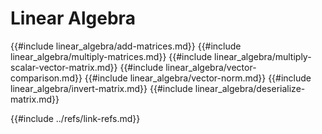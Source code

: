 # Linear Algebra

{{#include linear_algebra/add-matrices.md}}
{{#include linear_algebra/multiply-matrices.md}}
{{#include linear_algebra/multiply-scalar-vector-matrix.md}}
{{#include linear_algebra/vector-comparison.md}}
{{#include linear_algebra/vector-norm.md}}
{{#include linear_algebra/invert-matrix.md}}
{{#include linear_algebra/deserialize-matrix.md}}

{{#include ../refs/link-refs.md}}

